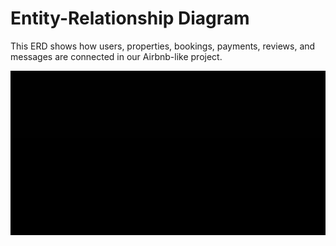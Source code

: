 # Entity-Relationship Diagram

This ERD shows how users, properties, bookings, payments, reviews, and messages are connected in our Airbnb-like project.

![ERD Diagram](./erd-diagram.png)
